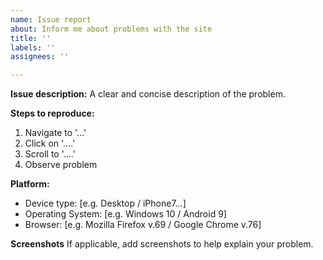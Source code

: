 ```yaml
---
name: Issue report
about: Inform me about problems with the site
title: ''
labels: ''
assignees: ''

---
```


**Issue description:**
A clear and concise description of the problem.

**Steps to reproduce:**
1. Navigate to '...'
2. Click on '....'
3. Scroll to '....'
4. Observe problem

**Platform:**
 - Device type: [e.g. Desktop / iPhone7...]
 - Operating System: [e.g. Windows 10 / Android 9]
 - Browser: [e.g. Mozilla Firefox v.69 / Google Chrome v.76]

**Screenshots**
If applicable, add screenshots to help explain your problem.
